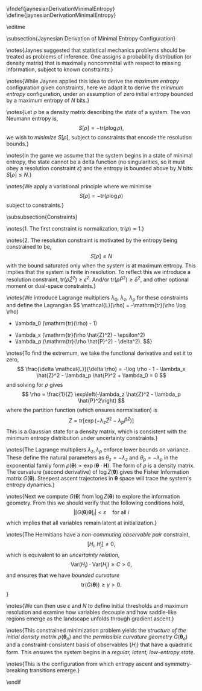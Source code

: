 \ifndef{jaynesianDerivationMinimalEntropy}
\define{jaynesianDerivationMinimalEntropy}

\editme

\subsection{Jaynesian Derivation of Minimal Entropy Configuration}

\notes{Jaynes suggested that statistical mechanics problems should be treated as problems of inference. One assigns a probability distribution (or density matrix) that is maximally noncommittal with respect to missing information, subject to known constraints.}

\notes{While Jaynes applied this idea to derive the *maximum entropy* configuration given constraints, here we adapt it to derive the *minimum entropy* configuration, under an assumption of zero initial entropy bounded by a maximum entropy of $N$ bits.}

\notes{Let $\rho$ be a density matrix describing the state of a system. The von Neumann entropy is,
$$
S[\rho] = -\mathrm{tr}(\rho \log \rho),
$$
we wish to *minimize* $S[\rho]$, subject to constraints that encode the resolution bounds.}

\notes{In the game we assume that the system begins in a state of minimal entropy, the state cannot be a delta function (no singularities, so it must obey a resolution constraint $\varepsilon$) and the entropy is bounded above by $N$ bits: $S[\rho] \leq N$.}

\notes{We apply a variational principle where we minimise
$$
S[\rho] = -\mathrm{tr}(\rho \log \rho)
$$
subject to constraints.}

\subsubsection{Constraints}

\notes{1. The first constraint is normalization, $\mathrm{tr}(\rho) = 1$.}

\notes{2. The resolution constraint is motivated by the entropy being constrained to be, 
$$
S[\rho] \leq N
$$
with the bound saturated only when the system is at maximum entropy. This implies that the system is finite in resolution. To reflect this we introduce a resolution constraint, $\mathrm{tr}(\rho \hat{Z}^2) \geq \epsilon^2$. And/or $\mathrm{tr}(\rho \hat{P}^2) \geq \delta^2$, and other optional moment or dual-space constraints.}

\notes{We introduce Lagrange multipliers $\lambda_0$, $\lambda_z$, $\lambda_p$ for these constraints and define the Lagrangian
$$
\mathcal{L}[\rho] = -\mathrm{tr}(\rho \log \rho)
+ \lambda_0 (\mathrm{tr}(\rho) - 1)
- \lambda_x (\mathrm{tr}(\rho \hat{Z}^2) - \epsilon^2)
- \lambda_p (\mathrm{tr}(\rho \hat{P}^2) - \delta^2).
$$}

\notes{To find the extremum, we take the functional derivative and set it to zero,
$$
\frac{\delta \mathcal{L}}{\delta \rho} = -\log \rho - 1 - \lambda_x \hat{Z}^2 - \lambda_p \hat{P}^2 + \lambda_0 = 0
$$
and solving for $\rho$ gives
$$
\rho = \frac{1}{Z} \exp\left(-\lambda_z \hat{Z}^2 - \lambda_p \hat{P}^2\right)
$$
where the partition function (which ensures normalisation) is
$$
Z = \mathrm{tr}\left[\exp\left(-\lambda_z \hat{Z}^2 - \lambda_p \hat{P}^2\right)\right]
$$
This is a Gaussian state for a density matrix, which is consistent with the minimum entropy distribution under uncertainty constraints.}

\notes{The Lagrange multipliers $\lambda_z, \lambda_p$ enforce lower bounds on variance. These define the natural parameters as $\theta_z = -\lambda_z$ and $\theta_p = -\lambda_p$ in the exponential family form $\rho(\boldsymbol{\theta}) \propto \exp(\boldsymbol{\theta} \cdot \mathbf{H})$. The form of $\rho$ is a density matrix. The curvature (second derivative) of $\log Z(\boldsymbol{\theta})$ gives the Fisher Information matrix $G(\boldsymbol{\theta})$. Steepest ascent trajectories in $\boldsymbol{\theta}$ space will trace the system's entropy dynamics.}

\notes{Next we compute $G(\boldsymbol{\theta})$ from $\log Z(\boldsymbol{\theta})$ to explore the information geometry. From this we should verify that the following conditions hold,
$$
\left| \left[G(\boldsymbol{\theta}) \boldsymbol{\theta}\right]_i \right| < \varepsilon \quad \text{for all } i
$$
which implies that all variables remain latent at initialization.}

\notes{The Hermitians have a *non-commuting observable pair* constraint,
$$
  [H_i, H_j] \neq 0,
$$
which is equivalent to an *uncertainty relation*,
$$
  \mathrm{Var}(H_i) \cdot \mathrm{Var}(H_j) \geq C > 0,
$$
and ensures that we have *bounded curvature*
$$
\mathrm{tr}(G(\boldsymbol{\theta})) \geq \gamma > 0.
$$}

\notes{We can then use $\varepsilon$ and $N$ to define initial thresholds and maximum resolution and examine how variables decouple and how saddle-like regions emerge as the landscape unfolds through gradient ascent.}

\notes{This constrained minimization problem yields the *structure of the initial density matrix* $\rho(\boldsymbol{\theta}_o)$ and the *permissible curvature geometry* $G(\boldsymbol{\theta}_o)$ and a constraint-consistent basis of observables $\{H_i\}$ that have a quadratic form. This ensures the system begins in a *regular, latent, low-entropy state*.

\notes{This is the configuration from which entropy ascent and symmetry-breaking transitions emerge.}

\endif 
